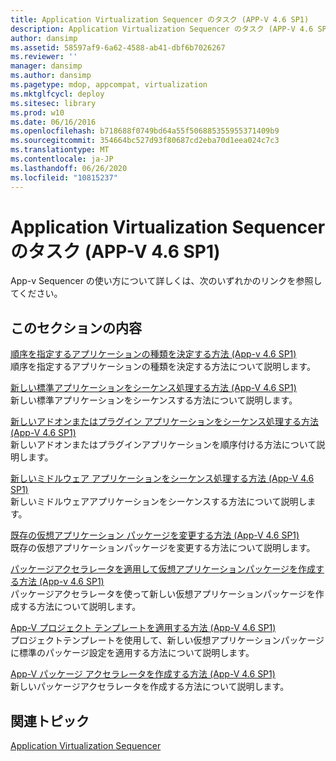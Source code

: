 ```yaml
---
title: Application Virtualization Sequencer のタスク (APP-V 4.6 SP1)
description: Application Virtualization Sequencer のタスク (APP-V 4.6 SP1)
author: dansimp
ms.assetid: 58597af9-6a62-4588-ab41-dbf6b7026267
ms.reviewer: ''
manager: dansimp
ms.author: dansimp
ms.pagetype: mdop, appcompat, virtualization
ms.mktglfcycl: deploy
ms.sitesec: library
ms.prod: w10
ms.date: 06/16/2016
ms.openlocfilehash: b718688f0749bd64a55f506885355955371409b9
ms.sourcegitcommit: 354664bc527d93f80687cd2eba70d1eea024c7c3
ms.translationtype: MT
ms.contentlocale: ja-JP
ms.lasthandoff: 06/26/2020
ms.locfileid: "10815237"
---
```

# Application Virtualization Sequencer のタスク (APP-V 4.6 SP1)


App-v Sequencer の使い方について詳しくは、次のいずれかのリンクを参照してください。

## このセクションの内容


<a href="" id="how-to-determine-which-type-of-application-to-sequence---app-v-4-6-sp1-"></a>[順序を指定するアプリケーションの種類を決定する方法 (App-v 4.6 SP1)](how-to-determine-which-type-of-application-to-sequence---app-v-46-sp1-.md)  
順序を指定するアプリケーションの種類を決定する方法について説明します。

<a href="" id="how-to-sequence-a-new-standard-application--app-v-4-6-sp1-"></a>[新しい標準アプリケーションをシーケンス処理する方法 (App-V 4.6 SP1)](how-to-sequence-a-new-standard-application--app-v-46-sp1-.md)  
新しい標準アプリケーションをシーケンスする方法について説明します。

<a href="" id="how-to-sequence-a-new-add-on-or-plug-in-application--app-v-4-6-sp1-"></a>[新しいアドオンまたはプラグイン アプリケーションをシーケンス処理する方法 (App-V 4.6 SP1)](how-to-sequence-a-new-add-on-or-plug-in-application--app-v-46-sp1-.md)  
新しいアドオンまたはプラグインアプリケーションを順序付ける方法について説明します。

<a href="" id="how-to-sequence-a-new-middleware-application--app-v-4-6-sp1-"></a>[新しいミドルウェア アプリケーションをシーケンス処理する方法 (App-V 4.6 SP1)](how-to-sequence-a-new-middleware-application--app-v-46-sp1-.md)  
新しいミドルウェアアプリケーションをシーケンスする方法について説明します。

<a href="" id="how-to-modify-an-existing-virtual-application-package--app-v-4-6-sp1-"></a>[既存の仮想アプリケーション パッケージを変更する方法 (App-V 4.6 SP1)](how-to-modify-an-existing-virtual-application-package--app-v-46-sp1-.md)  
既存の仮想アプリケーションパッケージを変更する方法について説明します。

<a href="" id="how-to-apply-a-package-accelerator-to-create-a-virtual-application-package---app-v-4-6-sp1-"></a>[パッケージアクセラレータを適用して仮想アプリケーションパッケージを作成する方法 (App-v 4.6 SP1)](how-to-apply-a-package-accelerator-to-create-a-virtual-application-package---app-v-46-sp1-.md)  
パッケージアクセラレータを使って新しい仮想アプリケーションパッケージを作成する方法について説明します。

<a href="" id="how-to-apply-an-app-v-project-template--app-v-4-6-sp1-"></a>[App-V プロジェクト テンプレートを適用する方法 (App-V 4.6 SP1)](how-to-apply-an-app-v-project-template--app-v-46-sp1-.md)  
プロジェクトテンプレートを使用して、新しい仮想アプリケーションパッケージに標準のパッケージ設定を適用する方法について説明します。

<a href="" id="how-to-create-app-v-package-accelerators--app-v-4-6-sp1-"></a>[App-V パッケージ アクセラレータを作成する方法 (App-V 4.6 SP1)](how-to-create-app-v-package-accelerators--app-v-46-sp1-.md)  
新しいパッケージアクセラレータを作成する方法について説明します。

## 関連トピック


[Application Virtualization Sequencer](application-virtualization-sequencer.md)

 

 





